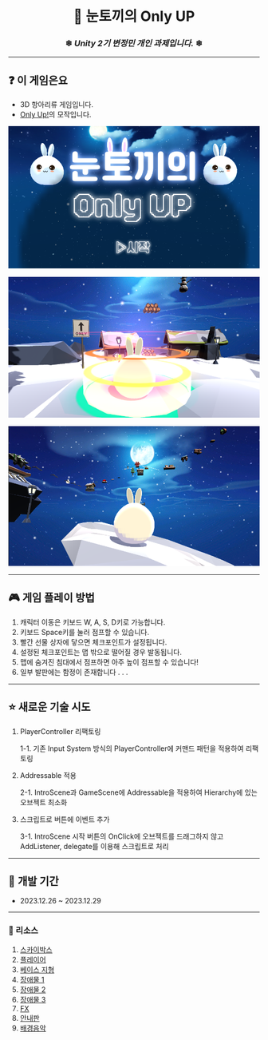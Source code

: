 <div align="center">
<h1>🐰 눈토끼의 Only UP</h1>

   
### ❄ _Unity 2기 변정민 개인 과제입니다._ ❄


</div>


---
## ❓ 이 게임은요
- 3D 항아리류 게임입니다.
- [Only Up!](https://only-up.softonic.kr/)의 모작입니다.


![인트로 화면](./ReadMeImages/Intro.png)


![게임 화면 1](./ReadMeImages/Game.png)


![게임 화면 2](./ReadMeImages/Game2.png)


---
## 🎮 게임 플레이 방법
1. 캐릭터 이동은 키보드 W, A, S, D키로 가능합니다.
2. 키보드 Space키를 눌러 점프할 수 있습니다.
3. 빨간 선물 상자에 닿으면 체크포인트가 설정됩니다.
4. 설정된 체크포인트는 맵 밖으로 떨어질 경우 발동됩니다.
5. 맵에 숨겨진 침대에서 점프하면 아주 높이 점프할 수 있습니다!
6. 일부 발판에는 함정이 존재합니다 . . .


---
## ⭐ 새로운 기술 시도
1. PlayerController 리팩토링
   
   1-1. 기존 Input System 방식의 PlayerController에 커맨드 패턴을 적용하여 리팩토링

2. Addressable 적용

   2-1. IntroScene과 GameScene에 Addressable을 적용하여 Hierarchy에 있는 오브젝트 최소화

3. 스크립트로 버튼에 이벤트 추가

   3-1. IntroScene 시작 버튼의 OnClick에 오브젝트를 드래그하지 않고 AddListener, delegate를 이용해 스크립트로 처리


---
## 📆 개발 기간
- 2023.12.26 ~ 2023.12.29


---
### 🔗 리소스
1. [스카이박스](https://assetstore.unity.com/packages/2d/textures-materials/sky/fantasy-skybox-free-18353)
2. [플레이어](https://assetstore.unity.com/packages/3d/characters/creatures/kawaii-slimes-221172)
3. [베이스 지형](https://assetstore.unity.com/packages/3d/environments/landscapes/flatpoly-winter-village-51544#content)
4. [장애물 1](https://assetstore.unity.com/packages/3d/props/free-christmas-assets-low-poly-13102)
5. [장애물 2](https://kaylousberg.itch.io/furniture-bits)
6. [장애물 3](https://assetstore.unity.com/packages/3d/props/stylize-house-props-low-poly-266235)
7. [FX](https://assetstore.unity.com/packages/vfx/particles/hyper-casual-fx-200333)
8. [안내판](https://assetstore.unity.com/packages/3d/props/exterior/us-road-signs-free-164941)
9. [배경음악](https://alkakrab.itch.io/free-25-fantasy-rpg-game-tracks-no-copyright-vol-2)
